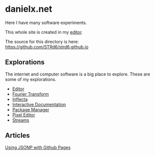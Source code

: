 danielx.net
===========

Here I have many software experiments.

This whole site is created in my [editor](/editor/docs/).

The source for this directory is here: https://github.com/STRd6/strd6.github.io

Explorations
------------

The internet and computer software is a big place to explore. These are some of
my explorations.

- [Editor](/editor/)
- [Fourier Transform](/series/)
- [Inflecta](/inflecta/docs/)
- [Interactive Documentation](https://distri.github.io/interactive/docs/)
- [Package Manager](https://distri.github.io/require/docs/)
- [Pixel Editor](/pixel-editor/)
- [Streams](/stream/docs/)

Articles
--------

[Using JSONP with Github Pages](./gh-pages-jsonp/)
